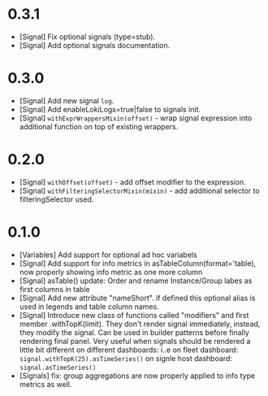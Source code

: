 # 0.3.1
- [Signal] Fix optional signals (type=stub).
- [Signal] Add optional signals documentation.

# 0.3.0

- [Signal] Add new signal `log`.
- [Signal] Add enableLokiLogs=true|false to signals init.
- [Signal] `withExprWrappersMixin(offset)` - wrap signal expression into additional function on top of existing wrappers.


# 0.2.0

- [Signal] `withOffset(offset)` - add offset modifier to the expression.
- [Signal] `withFilteringSelectorMixin(mixin)` - add additional selector to filteringSelector used.

# 0.1.0

- [Variables] Add support for optional ad hoc variabels
- [Signal] Add support for info metrics in asTableColumn(format='table), now properly showing info metric as one more column
- [Signal] asTable() update: Order and rename Instance/Group labes as first columns in table
- [Signal] Add new attribute "nameShort". if defined this optional alias is used in legends and table column names.
- [Signal] Introduce new class of functions called "modifiers" and first member .withTopK(limit). They don't render signal immediately, instead, they modify the signal. Can be used in builder patterns before finally rendering final panel. Very useful when signals should be rendered a little bit different on different dashboards:
i..e
on fleet dashboard:
`signal.withTopK(25).asTimeSeries()`
on signle host dashboard:
`signal.asTimeSeries()`
- [Signals] fix: group aggregations are now properly applied to info type metrics as well.

